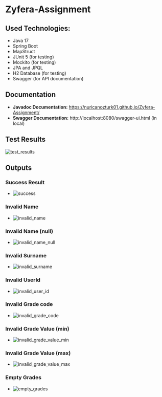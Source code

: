 # Zyfera-Assignment

## Used Technologies:

- Java 17
- Spring Boot
- MapStruct
- JUnit 5 (for testing)
- Mockito (for testing)
- JPA and JPQL
- H2 Database (for testing)
- Swagger (for API documentation)

## Documentation

- **Javadoc Documentation:** https://nuricanozturk01.github.io/Zyfera-Assignment/
- **Swagger Documentation:** http://localhost:8080/swagger-ui.html (in local)

## Test Results

![test_results](https://github.com/nuricanozturk01/Zyfera-Assignment/assets/62218588/cbe6ff93-67c9-4369-a887-86b1090554f2)


## Outputs
### Success Result
  - ![success](https://github.com/nuricanozturk01/Zyfera-Assignment/assets/62218588/7bf0be31-3ddc-463a-8236-a193a0e73afe)
### Invalid Name
  - ![invalid_name](https://github.com/nuricanozturk01/Zyfera-Assignment/assets/62218588/e0f79cd2-56ee-4be9-9ae7-12f27527a9ba)
### Invalid Name (null)
  - ![invalid_name_null](https://github.com/nuricanozturk01/Zyfera-Assignment/assets/62218588/3ff40a4d-0fe0-44de-bc51-7e937d9e1345)
### Invalid Surname
  - ![invalid_surname](https://github.com/nuricanozturk01/Zyfera-Assignment/assets/62218588/36b3e9f1-434f-44fa-bfc6-8265c309bc23)
### Invalid UserId
  - ![invalid_user_id](https://github.com/nuricanozturk01/Zyfera-Assignment/assets/62218588/2706ce64-a5b8-4fe3-a58e-1148dd513490)
### Invalid Grade code
  - ![invalid_grade_code](https://github.com/nuricanozturk01/Zyfera-Assignment/assets/62218588/879e25cc-daf1-4796-ba4d-e475dbbad4e0)
### Invalid Grade Value (min)
  - ![invalid_grade_value_min](https://github.com/nuricanozturk01/Zyfera-Assignment/assets/62218588/eb35ca12-ae1a-414c-9db9-bedf1f456fd3)
### Invalid Grade Value (max)
  - ![invalid_grade_value_max](https://github.com/nuricanozturk01/Zyfera-Assignment/assets/62218588/f20ee715-c5b3-442d-aba0-bd0701e6a205)
### Empty Grades
  - ![empty_grades](https://github.com/nuricanozturk01/Zyfera-Assignment/assets/62218588/64c74781-de4c-44ec-b675-eadf8e99a1d3)





